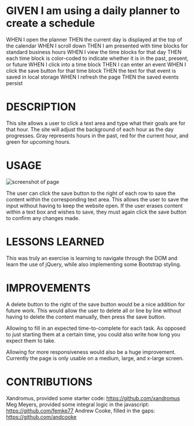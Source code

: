 # GIVEN I am using a daily planner to create a schedule

WHEN I open the planner
THEN the current day is displayed at the top of the calendar
WHEN I scroll down
THEN I am presented with time blocks for standard business hours
WHEN I view the time blocks for that day
THEN each time block is color-coded to indicate whether it is in the past, present, or future
WHEN I click into a time block
THEN I can enter an event
WHEN I click the save button for that time block
THEN the text for that event is saved in local storage
WHEN I refresh the page
THEN the saved events persist

# DESCRIPTION
This site allows a user to click a text area and type what their goals are for that hour. The site will adjust the background of each hour as the day progresses. Gray represents hours in the past, red for the current hour, and green for upcoming hours.

# USAGE

![screenshot of page]("assets/images/screenshot.png")

The user can click the save button to the right of each row to save the content within the corresponding text area. This allows the user to save the input without having to keep the website open. If the user erases content within a text box and wishes to save, they must again click the save button to confirm any changes made.


# LESSONS LEARNED
This was truly an exercise is learning to navigate through the DOM and learn the use of jQuery, while also implementing some Bootstrap styling. 

# IMPROVEMENTS 
A delete button to the right of the save button would be a nice addition for future work. This would allow the user to delete all or line by line without having to delete the content manually, then press the save button.

Allowing to fill in an expected time-to-complete for each task. As opposed to just starting them at a certain time, you could also write how long you expect them to take.

Allowing for more responsiveness would also be a huge improvement. Currently the page is only usable on a medium, large, and x-large screen. 

# CONTRIBUTIONS
Xandromus, provided some starter code: https://github.com/xandromus
Meg Meyers, provided some integral logic in the javascript: https://github.com/femke77
Andrew Cooke, filled in the gaps: https://github.com/andcooke